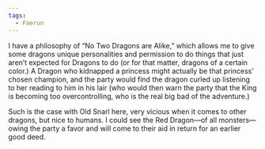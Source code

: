```yaml
---
tags:
  - Faerun
---
```

I have a philosophy of “No Two Dragons are Alike,” which allows me to give some dragons unique personalities and permission to do things that just aren’t expected for Dragons to do (or for that matter, dragons of a certain color.) A Dragon who kidnapped a princess might actually be that princess’ chosen champion, and the party would find the dragon curled up listening to her reading to him in his lair (who would then warn the party that the King is becoming too overcontrolling, who is the real big bad of the adventure.)

Such is the case with Old Snarl here, very vicious when it comes to other dragons, but nice to humans. I could see the Red Dragon—of all monsters—owing the party a favor and will come to their aid in return for an earlier good deed.